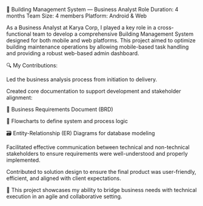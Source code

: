 🏢 Building Management System — Business Analyst Role
Duration: 4 months
Team Size: 4 members
Platform: Android & Web

As a Business Analyst at Karya Corp, I played a key role in a cross-functional team to develop a comprehensive Building Management System designed for both mobile and web platforms. This project aimed to optimize building maintenance operations by allowing mobile-based task handling and providing a robust web-based admin dashboard.

🔍 My Contributions:

Led the business analysis process from initiation to delivery.

Created core documentation to support development and stakeholder alignment:

📄 Business Requirements Document (BRD)

🔁 Flowcharts to define system and process logic

🗃️ Entity-Relationship (ER) Diagrams for database modeling

Facilitated effective communication between technical and non-technical stakeholders to ensure requirements were well-understood and properly implemented.

Contributed to solution design to ensure the final product was user-friendly, efficient, and aligned with client expectations.

🚀 This project showcases my ability to bridge business needs with technical execution in an agile and collaborative setting.
